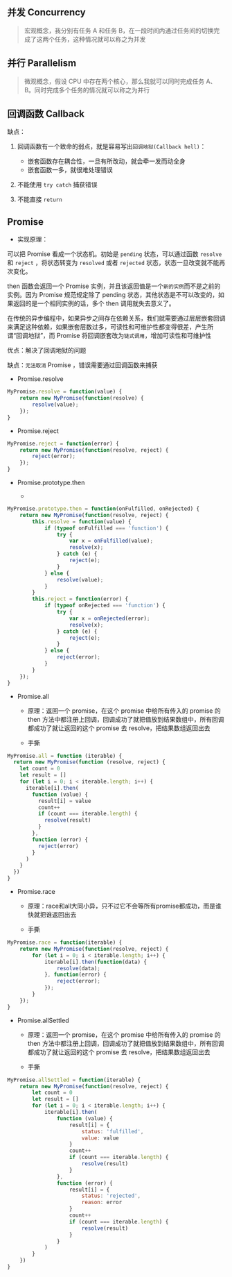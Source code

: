## 并发 Concurrency

> 宏观概念，我分别有任务 A 和任务 B，在一段时间内通过任务间的切换完成了这两个任务，这种情况就可以称之为并发

## 并行 Parallelism

> 微观概念，假设 CPU 中存在两个核心，那么我就可以同时完成任务 A、B。同时完成多个任务的情况就可以称之为并行

## 回调函数 Callback

缺点：

1. 回调函数有一个致命的弱点，就是容易写出`回调地狱(Callback hell)`：
    - 嵌套函数存在耦合性，一旦有所改动，就会牵一发而动全身
    - 嵌套函数一多，就很难处理错误

2. 不能使用 `try catch` 捕获错误
3. 不能直接 `return`

## Promise

- 实现原理：

可以把 Promise 看成一个状态机。初始是 `pending` 状态，可以通过函数 `resolve` 和 `reject` ，将状态转变为 `resolved` 或者 `rejected` 状态，状态一旦改变就不能再次变化。

then 函数会返回一个 Promise 实例，并且该返回值是一个`新的实例`而不是之前的实例。因为 Promise 规范规定除了 pending 状态，其他状态是不可以改变的，如果返回的是一个相同实例的话，多个 then 调用就失去意义了。

在传统的异步编程中，如果异步之间存在依赖关系，我们就需要通过层层嵌套回调来满足这种依赖，如果嵌套层数过多，可读性和可维护性都变得很差，产生所谓“回调地狱”，而 Promise 将回调嵌套改为`链式调用`，增加可读性和可维护性

优点：解决了回调地狱的问题

缺点：`无法取消` Promise ，错误需要通过回调函数来捕获

- Promise.resolve

```js
MyPromise.resolve = function(value) {
    return new MyPromise(function(resolve) {
        resolve(value);
    });
}
```

- Promise.reject

```js
MyPromise.reject = function(error) {
    return new MyPromise(function(resolve, reject) {
        reject(error);
    });
}
```

- Promise.prototype.then

  -

```js
MyPromise.prototype.then = function(onFulfilled, onRejected) {
    return new MyPromise(function(resolve, reject) {
        this.resolve = function(value) {
            if (typeof onFulfilled === 'function') {
                try {
                    var x = onFulfilled(value);
                    resolve(x);
                } catch (e) {
                    reject(e);
                }
            } else {
                resolve(value);
            }
        }
        this.reject = function(error) {
            if (typeof onRejected === 'function') {
                try {
                    var x = onRejected(error);
                    resolve(x);
                } catch (e) {
                    reject(e);
                }
            } else {
                reject(error);
            }
        }
    });
}
```

- Promise.all

  - 原理：返回一个 promise，在这个 promise 中给所有传入的 promise 的 then 方法中都注册上回调，回调成功了就把值放到结果数组中，所有回调都成功了就让返回的这个 promise 去 resolve，把结果数组返回出去

  - 手撕

```js
MyPromise.all = function (iterable) {
  return new MyPromise(function (resolve, reject) {
    let count = 0
    let result = []
    for (let i = 0; i < iterable.length; i++) {
      iterable[i].then(
        function (value) {
          result[i] = value
          count++
          if (count === iterable.length) {
            resolve(result)
          }
        },
        function (error) {
          reject(error)
        }
      )
    }
  })
}
```

- Promise.race

  - 原理：race和all大同小异，只不过它不会等所有promise都成功，而是谁快就把谁返回出去

  - 手撕

```js
MyPromise.race = function(iterable) {
    return new MyPromise(function(resolve, reject) {
        for (let i = 0; i < iterable.length; i++) {
            iterable[i].then(function(data) {
                resolve(data);
            }, function(error) {
                reject(error);
            });
        }
    });
}
```

- Promise.allSettled

  - 原理：返回一个 promise，在这个 promise 中给所有传入的 promise 的 then 方法中都注册上回调，回调成功了就把值放到结果数组中，所有回调都成功了就让返回的这个 promise 去 resolve，把结果数组返回出去

  - 手撕

```js
MyPromise.allSettled = function(iterable) {
    return new MyPromise(function(resolve, reject) {
        let count = 0
        let result = []
        for (let i = 0; i < iterable.length; i++) {
            iterable[i].then(
                function (value) {
                    result[i] = {
                        status: 'fulfilled',
                        value: value
                    }
                    count++
                    if (count === iterable.length) {
                        resolve(result)
                    }
                },
                function (error) {
                    result[i] = {
                        status: 'rejected',
                        reason: error
                    }
                    count++
                    if (count === iterable.length) {
                        resolve(result)
                    }
                }
            )
        }
    })
}
